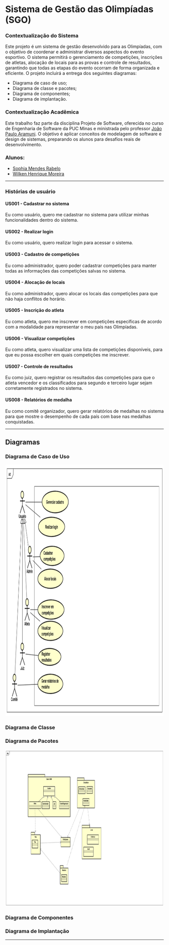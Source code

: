 # Sistema de Gestão das Olimpíadas (SGO)

### Contextualização do Sistema
Este projeto é um sistema de gestão desenvolvido para as Olimpíadas, com o objetivo de coordenar e administrar diversos aspectos do evento esportivo. O sistema permitirá o gerenciamento de competições, inscrições de atletas, alocação de locais para as provas e controle de resultados, garantindo que todas as etapas do evento ocorram de forma organizada e eficiente.
O projeto incluirá a entrega dos seguintes diagramas: 
* Diagrama de caso de uso;
* Diagrama de classe e pacotes;
* Diagrama de componentes;
* Diagrama de implantação.

### Contextualização Acadêmica
Este trabalho faz parte da disciplina Projeto de Software, oferecida no curso de Engenharia de Software da PUC Minas e ministrada pelo professor [João Paulo Aramuni](https://github.com/joaopauloaramuni/joaopauloaramuni). O objetivo é aplicar conceitos de modelagem de software e design de sistemas, preparando os alunos para desafios reais de desenvolvimento.

### Alunos:
* [Sophia Mendes Rabelo](https://github.com/sophiaamr)
* [Wilken Henrique Moreira](https://github.com/Wilkennn)

***

### Histórias de usuário

#### US001 - Cadastrar no sistema
Eu como usuário, quero me cadastrar no sistema para utilizar minhas funcionalidades dentro do sistema.

#### US002 - Realizar login
Eu como usuário, quero realizar login para acessar o sistema.

#### US003 - Cadastro de competições
Eu como administrador, quero poder cadastrar competições para manter todas as informações das competições salvas no sistema.

#### US004 - Alocação de locais
Eu como administrador, quero alocar os locais das competições para que não haja conflitos de horário.

#### US005 - Inscrição do atleta
Eu como atleta, quero me inscrever em competições específicas de acordo com a modalidade para representar o meu país nas Olimpíadas.

#### US006 - Visualizar competições
Eu como atleta, quero visualizar uma lista de competições disponíveis, para que eu possa escolher em quais competições me inscrever.

#### US007 - Controle de resultados
Eu como juiz, quero registrar os resultados das competições para que o atleta vencedor e os classificados para segundo e terceiro lugar sejam corretamente registrados no sistema.

#### US008 - Relatórios de medalha
Eu como comitê organizador, quero gerar relatórios de medalhas no sistema para que mostre o desempenho de cada país com base nas medalhas conquistadas.

***

## Diagramas

### Diagrama de Caso de Uso
<img width="900px" height="800px" src="/imagens/UserCase_Diagram_SGO.png">

### Diagrama de Classe

### Diagrama de Pacotes
<img width="900px" height="500px" src="/imagens/DiagramaDePacote.png">

### Diagrama de Componentes

### Diagrama de Implantação

***
